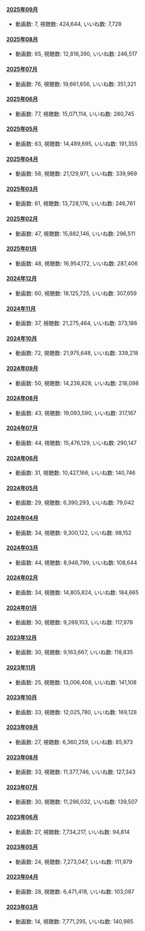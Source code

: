 #### [2025年09月](videos/202509 "wikilink")

-   動画数: 7, 視聴数: 424,644, いいね数: 7,728

#### [2025年08月](videos/202508 "wikilink")

-   動画数: 65, 視聴数: 12,816,390, いいね数: 246,517

#### [2025年07月](videos/202507 "wikilink")

-   動画数: 76, 視聴数: 19,661,656, いいね数: 351,321

#### [2025年06月](videos/202506 "wikilink")

-   動画数: 77, 視聴数: 15,071,114, いいね数: 280,745

#### [2025年05月](videos/202505 "wikilink")

-   動画数: 63, 視聴数: 14,489,695, いいね数: 191,355

#### [2025年04月](videos/202504 "wikilink")

-   動画数: 58, 視聴数: 21,129,971, いいね数: 339,969

#### [2025年03月](videos/202503 "wikilink")

-   動画数: 61, 視聴数: 13,728,176, いいね数: 246,761

#### [2025年02月](videos/202502 "wikilink")

-   動画数: 47, 視聴数: 15,882,146, いいね数: 296,511

#### [2025年01月](videos/202501 "wikilink")

-   動画数: 48, 視聴数: 16,954,172, いいね数: 287,406

#### [2024年12月](videos/202412 "wikilink")

-   動画数: 60, 視聴数: 18,125,725, いいね数: 307,659

#### [2024年11月](videos/202411 "wikilink")

-   動画数: 37, 視聴数: 21,275,464, いいね数: 373,186

#### [2024年10月](videos/202410 "wikilink")

-   動画数: 72, 視聴数: 21,975,648, いいね数: 339,218

#### [2024年09月](videos/202409 "wikilink")

-   動画数: 50, 視聴数: 14,236,828, いいね数: 218,098

#### [2024年08月](videos/202408 "wikilink")

-   動画数: 43, 視聴数: 19,093,590, いいね数: 317,167

#### [2024年07月](videos/202407 "wikilink")

-   動画数: 44, 視聴数: 15,476,129, いいね数: 290,147

#### [2024年06月](videos/202406 "wikilink")

-   動画数: 31, 視聴数: 10,427,166, いいね数: 140,746

#### [2024年05月](videos/202405 "wikilink")

-   動画数: 29, 視聴数: 6,390,293, いいね数: 79,042

#### [2024年04月](videos/202404 "wikilink")

-   動画数: 34, 視聴数: 9,300,122, いいね数: 98,152

#### [2024年03月](videos/202403 "wikilink")

-   動画数: 44, 視聴数: 8,946,799, いいね数: 108,644

#### [2024年02月](videos/202402 "wikilink")

-   動画数: 34, 視聴数: 14,805,824, いいね数: 184,665

#### [2024年01月](videos/202401 "wikilink")

-   動画数: 30, 視聴数: 9,269,103, いいね数: 117,978

#### [2023年12月](videos/202312 "wikilink")

-   動画数: 30, 視聴数: 9,163,667, いいね数: 118,835

#### [2023年11月](videos/202311 "wikilink")

-   動画数: 25, 視聴数: 13,006,408, いいね数: 141,108

#### [2023年10月](videos/202310 "wikilink")

-   動画数: 33, 視聴数: 12,025,780, いいね数: 169,128

#### [2023年09月](videos/202309 "wikilink")

-   動画数: 27, 視聴数: 6,360,259, いいね数: 85,973

#### [2023年08月](videos/202308 "wikilink")

-   動画数: 33, 視聴数: 11,377,746, いいね数: 127,343

#### [2023年07月](videos/202307 "wikilink")

-   動画数: 30, 視聴数: 11,296,032, いいね数: 139,507

#### [2023年06月](videos/202306 "wikilink")

-   動画数: 27, 視聴数: 7,734,217, いいね数: 94,814

#### [2023年05月](videos/202305 "wikilink")

-   動画数: 24, 視聴数: 7,273,047, いいね数: 111,979

#### [2023年04月](videos/202304 "wikilink")

-   動画数: 28, 視聴数: 6,471,418, いいね数: 103,087

#### [2023年03月](videos/202303 "wikilink")

-   動画数: 14, 視聴数: 7,771,295, いいね数: 140,985

